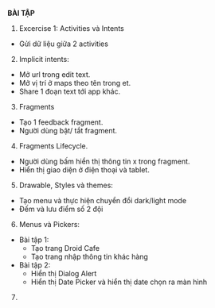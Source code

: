 **BÀI TẬP**

1. Excercise 1: Activities và Intents
- Gửi dữ liệu giữa 2 activities
2. Implicit intents:
- Mở url trong edit text.
- Mở vị trí ở maps theo tên trong et.
- Share 1 đoạn text tới app khác.
3. Fragments
- Tạo 1 feedback fragment.
- Người dùng bật/ tắt fragment.
4. Fragments Lifecycle.
- Người dùng bấm hiển thị thông tin x trong fragment.
- Hiển thị giao diện ở điện thoại và tablet.
5. Drawable, Styles và themes:
- Tạo menu và thực hiện chuyển đổi dark/light mode
- Đếm và lưu điểm số 2 đội
6. Menus và Pickers:
- Bài tập 1:
    - Tạo trang Droid Cafe
    - Tạo trang nhập thông tin khác hàng
- Bài tập 2:
    - Hiển thị Dialog Alert
    - Hiển thị Date Picker và hiển thị date chọn ra màn hình
7.